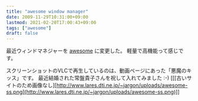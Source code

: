```yaml
---
title: "awesome window manager"
date: 2009-11-29T10:31:00+09:00
lastmod: 2021-02-20T17:00:43+09:00
tags: ["awesome"]
draft: false
---
```


最近ウィンドマネジャーを [awesome](http://awesome.naquadah.org/)
に変更した。 軽量で高機能って感じです。

スクリーンショットのVLCで再生しているのは、動画ページにあった「悪魔のキッス」です。
最近結婚された常盤貴子さんを祝して入れてみました :-)
[[[古いサイトのため画像なし][http://www.lares.dti.ne.jp/~jargon/uploads/awesome-ss.png](http://www.lares.dti.ne.jp/~jargon/uploads/awesome-ss.png)]]